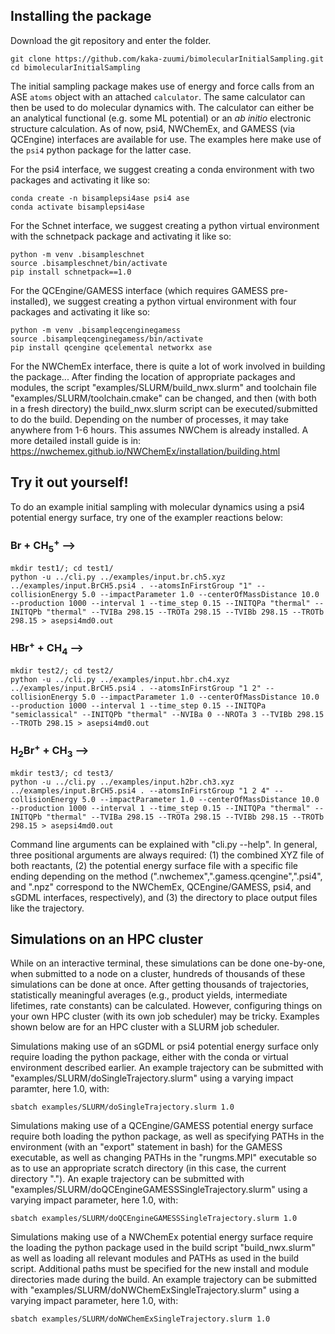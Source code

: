 
## Installing the package

Download the git repository and enter the folder.
```                                                                                                                                                                      
git clone https://github.com/kaka-zuumi/bimolecularInitialSampling.git                                                               
cd bimolecularInitialSampling
```

The initial sampling package makes use of energy and force calls from an ASE `atoms` object with an attached `calculator`. The same calculator can then be used to do molecular dynamics with. The calculator can either be an analytical functional (e.g. some ML potential) or an _ab initio_ electronic structure calculation. As of now, psi4, NWChemEx, and GAMESS (via QCEngine) interfaces are available for use. The examples here make use of the `psi4` python package for the latter case.

For the psi4 interface, we suggest creating a conda environment with two packages and activating it like so:
```
conda create -n bisamplepsi4ase psi4 ase                                                               
conda activate bisamplepsi4ase                                                                                   
```

For the Schnet interface, we suggest creating a python virtual environment with the schnetpack package and activating it like so:
```
python -m venv .bisampleschnet
source .bisampleschnet/bin/activate
pip install schnetpack==1.0
```


For the QCEngine/GAMESS interface (which requires GAMESS pre-installed), we suggest creating a python virtual environment with four packages and activating it like so:
```
python -m venv .bisampleqcenginegamess
source .bisampleqcenginegamess/bin/activate
pip install qcengine qcelemental networkx ase
```

For the NWChemEx interface, there is quite a lot of work involved in building the package... After finding the location of appropriate packages and modules, the script "examples/SLURM/build_nwx.slurm" and toolchain file "examples/SLURM/toolchain.cmake" can be changed, and then (with both in a fresh directory) the build_nwx.slurm script can be executed/submitted to do the build. Depending on the number of processes, it may take anywhere from 1-6 hours. This assumes NWChem is already installed. A more detailed install guide is in: https://nwchemex.github.io/NWChemEx/installation/building.html


## Try it out yourself!

To do an example initial sampling with molecular dynamics using a psi4 potential energy surface, try one of the exampler reactions below:

###  Br + CH<sub>5</sub><sup>+</sup>  ⟶

```
mkdir test1/; cd test1/
python -u ../cli.py ../examples/input.br.ch5.xyz ../examples/input.BrCH5.psi4 . --atomsInFirstGroup "1" --collisionEnergy 5.0 --impactParameter 1.0 --centerOfMassDistance 10.0 --production 1000 --interval 1 --time_step 0.15 --INITQPa "thermal" --INITQPb "thermal" --TVIBa 298.15 --TROTa 298.15 --TVIBb 298.15 --TROTb 298.15 > asepsi4md0.out
```

###  HBr<sup>+</sup> + CH<sub>4</sub>  ⟶

```
mkdir test2/; cd test2/
python -u ../cli.py ../examples/input.hbr.ch4.xyz ../examples/input.BrCH5.psi4 . --atomsInFirstGroup "1 2" --collisionEnergy 5.0 --impactParameter 1.0 --centerOfMassDistance 10.0 --production 1000 --interval 1 --time_step 0.15 --INITQPa "semiclassical" --INITQPb "thermal" --NVIBa 0 --NROTa 3 --TVIBb 298.15 --TROTb 298.15 > asepsi4md0.out
```

###  H<sub>2</sub>Br<sup>+</sup> + CH<sub>3</sub>  ⟶

```
mkdir test3/; cd test3/
python -u ../cli.py ../examples/input.h2br.ch3.xyz ../examples/input.BrCH5.psi4 . --atomsInFirstGroup "1 2 4" --collisionEnergy 5.0 --impactParameter 1.0 --centerOfMassDistance 10.0 --production 1000 --interval 1 --time_step 0.15 --INITQPa "thermal" --INITQPb "thermal" --TVIBa 298.15 --TROTa 298.15 --TVIBb 298.15 --TROTb 298.15 > asepsi4md0.out
```


Command line arguments can be explained with "cli.py --help". In general, three positional arguments are always required: (1) the combined XYZ file of both reactants, (2) the potential energy surface file with a specific file ending depending on the method (".nwchemex",".gamess.qcengine",".psi4", and ".npz" correspond to the NWChemEx, QCEngine/GAMESS, psi4, and sGDML interfaces, respectively), and (3) the directory to place output files like the trajectory. 




## Simulations on an HPC cluster

While on an interactive terminal, these simulations can be done one-by-one, when submitted to a node on a cluster, hundreds of thousands of these simulations can be done at once. After getting thousands of trajectories, statistically meaningful averages (e.g., product yields, intermediate lifetimes, rate constants) can be calculated. However, configuring things on your own HPC cluster (with its own job scheduler) may be tricky. Examples shown below are for an HPC cluster with a SLURM job scheduler.

Simulations making use of an sGDML or psi4 potential energy surface only require loading the python package, either with the conda or virtual environment described earlier. An example trajectory can be submitted with "examples/SLURM/doSingleTrajectory.slurm" using a varying impact paramter, here 1.0, with:
```
sbatch examples/SLURM/doSingleTrajectory.slurm 1.0
```

Simulations making use of a QCEngine/GAMESS potential energy surface require both loading the python package, as well as specifying PATHs in the environment (with an "export" statement in bash) for the GAMESS executable, as well as changing PATHs in the "rungms.MPI" executable so as to use an appropriate scratch directory (in this case, the current directory "."). An exaple trajectory can be submitted with "examples/SLURM/doQCEngineGAMESSSingleTrajectory.slurm" using a varying impact parameter, here 1.0, with:
```
sbatch examples/SLURM/doQCEngineGAMESSSingleTrajectory.slurm 1.0
```

Simulations making use of a NWChemEx potential energy surface require the loading the python package used in the build script "build_nwx.slurm" as well as loading all relevant modules and PATHs as used in the build script. Additional paths must be specified for the new install and module directories made during the build. An example trajectory can be submitted with "examples/SLURM/doNWChemExSingleTrajectory.slurm" using a varying impact parameter, here 1.0, with:
```
sbatch examples/SLURM/doNWChemExSingleTrajectory.slurm 1.0
```


